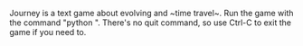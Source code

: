 Journey is a text game about evolving and ~time travel~.
Run the game with the command "python <path to FinalProject.py>".
There's no quit command, so use Ctrl-C to exit the game if you need to.
